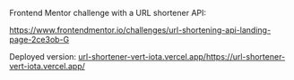 Frontend Mentor challenge with a URL shortener API: 

https://www.frontendmentor.io/challenges/url-shortening-api-landing-page-2ce3ob-G

Deployed version:
[url-shortener-vert-iota.vercel.app/](https://url-shortener-vert-iota.vercel.app/)https://url-shortener-vert-iota.vercel.app/
